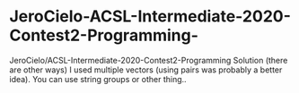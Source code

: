 # JeroCielo-ACSL-Intermediate-2020-Contest2-Programming-
JeroCielo/ACSL-Intermediate-2020-Contest2-Programming Solution (there are other ways)
I used multiple vectors (using pairs was probably a better idea).
You can use string groups or other thing..
